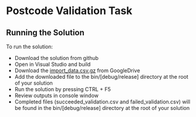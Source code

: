 # Postcode Validation Task #

Running the Solution
--------------------

To run the solution:

* Download the solution from github
* Open in Visual Studio and build
* Download the [import_data.csv.gz](https://drive.google.com/file/d/0BwxZ38NLOGvoTFE4X19VVGJ5NEk/view?usp=sharing) from GoogleDrive
* Add the downloaded file to the bin/[debug/release] directory at the root of your solution
* Run the solution by pressing CTRL + F5
* Review outputs in console window
* Completed files (succeeded_validation.csv and failed_validation.csv) will be found in the bin/[debug/release] directory at the root of your solution